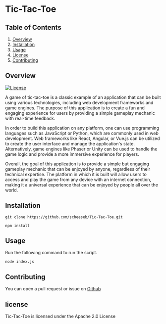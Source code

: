 # Tic-Tac-Toe

## Table of Contents

1. [Overview](#overview)
2. [Installation](#installation)
3. [Usage](#usage)
4. [License](#license)
5. [Contributing](#contributing)

## Overview

[![License](https://img.shields.io/badge/License-Apache_2.0-blue.svg)](https://opensource.org/licenses/Apache-2.0)

A game of tic-tac-toe is a classic example of an application that can be built using various technologies, including web development frameworks and game engines. The purpose of this application is to create a fun and engaging experience for users by providing a simple gameplay mechanic with real-time feedback.

In order to build this application on any platform, one can use programming languages such as JavaScript or Python, which are commonly used in web development. Web frameworks like React, Angular, or Vue.js can be utilized to create the user interface and manage the application's state. Alternatively, game engines like Phaser or Unity can be used to handle the game logic and provide a more immersive experience for players.

Overall, the goal of this application is to provide a simple but engaging gameplay mechanic that can be enjoyed by anyone, regardless of their technical expertise. The platform in which it is built will allow users to access and play the game from any device with an internet connection, making it a universal experience that can be enjoyed by people all over the world.

## Installation

`git clone https://github.com/scheeseb/Tic-Tac-Toe.git`

`npm install`

## Usage

Run the following command to run the script.

`node index.js`

## Contributing

You can open a pull request or issue on [Github](https://github.com/scheeseb/Tic-Tac-Toe)

## license

Tic-Tac-Toe is licensed under the Apache 2.0 License
